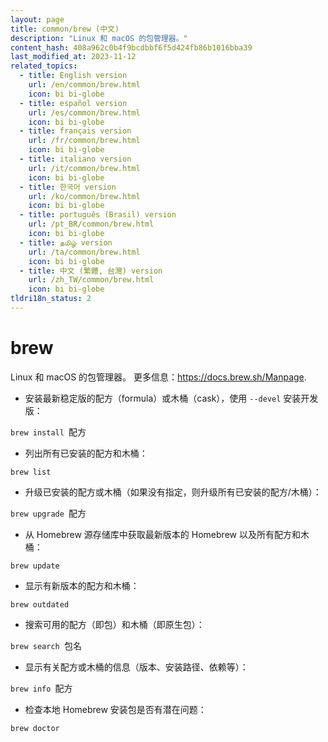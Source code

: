 ```yaml
---
layout: page
title: common/brew (中文)
description: "Linux 和 macOS 的包管理器。"
content_hash: 408a962c0b4f9bcdbbf6f5d424fb86b1016bba39
last_modified_at: 2023-11-12
related_topics:
  - title: English version
    url: /en/common/brew.html
    icon: bi bi-globe
  - title: español version
    url: /es/common/brew.html
    icon: bi bi-globe
  - title: français version
    url: /fr/common/brew.html
    icon: bi bi-globe
  - title: italiano version
    url: /it/common/brew.html
    icon: bi bi-globe
  - title: 한국어 version
    url: /ko/common/brew.html
    icon: bi bi-globe
  - title: português (Brasil) version
    url: /pt_BR/common/brew.html
    icon: bi bi-globe
  - title: தமிழ் version
    url: /ta/common/brew.html
    icon: bi bi-globe
  - title: 中文 (繁體, 台灣) version
    url: /zh_TW/common/brew.html
    icon: bi bi-globe
tldri18n_status: 2
---
```

# brew

Linux 和 macOS 的包管理器。
更多信息：<https://docs.brew.sh/Manpage>.

- 安装最新稳定版的配方（formula）或木桶（cask），使用 `--devel` 安装开发版：

`brew install `<span class="tldr-var badge badge-pill bg-dark-lm bg-white-dm text-white-lm text-dark-dm font-weight-bold">配方</span>

- 列出所有已安装的配方和木桶：

`brew list`

- 升级已安装的配方或木桶（如果没有指定，则升级所有已安装的配方/木桶）：

`brew upgrade `<span class="tldr-var badge badge-pill bg-dark-lm bg-white-dm text-white-lm text-dark-dm font-weight-bold">配方</span>

- 从 Homebrew 源存储库中获取最新版本的 Homebrew 以及所有配方和木桶：

`brew update`

- 显示有新版本的配方和木桶：

`brew outdated`

- 搜索可用的配方（即包）和木桶（即原生包）：

`brew search `<span class="tldr-var badge badge-pill bg-dark-lm bg-white-dm text-white-lm text-dark-dm font-weight-bold">包名</span>

- 显示有关配方或木桶的信息（版本、安装路径、依赖等）：

`brew info `<span class="tldr-var badge badge-pill bg-dark-lm bg-white-dm text-white-lm text-dark-dm font-weight-bold">配方</span>

- 检查本地 Homebrew 安装包是否有潜在问题：

`brew doctor`
